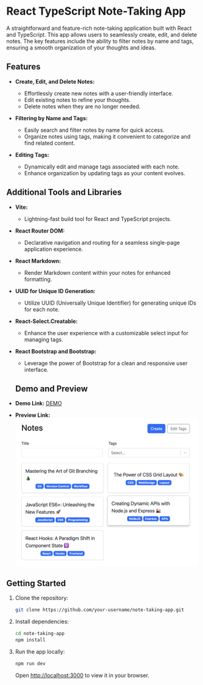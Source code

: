 # React TypeScript Note-Taking App

A straightforward and feature-rich note-taking application built with React and TypeScript. This app allows users to seamlessly create, edit, and delete notes. The key features include the ability to filter notes by name and tags, ensuring a smooth organization of your thoughts and ideas.

## Features

- **Create, Edit, and Delete Notes:**
  - Effortlessly create new notes with a user-friendly interface.
  - Edit existing notes to refine your thoughts.
  - Delete notes when they are no longer needed.

- **Filtering by Name and Tags:**
  - Easily search and filter notes by name for quick access.
  - Organize notes using tags, making it convenient to categorize and find related content.

- **Editing Tags:**
  - Dynamically edit and manage tags associated with each note.
  - Enhance organization by updating tags as your content evolves.

## Additional Tools and Libraries

- **Vite:**
  - Lightning-fast build tool for React and TypeScript projects.

- **React Router DOM:**
  - Declarative navigation and routing for a seamless single-page application experience.

- **React Markdown:**
  - Render Markdown content within your notes for enhanced formatting.

- **UUID for Unique ID Generation:**
  - Utilize UUID (Universally Unique Identifier) for generating unique IDs for each note.

- **React-Select.Creatable:**
  - Enhance the user experience with a customizable select input for managing tags.

- **React Bootstrap and Bootstrap:**
  - Leverage the power of Bootstrap for a clean and responsive user interface.

  ## Demo and Preview

- **Demo Link:** [DEMO](https://demo-notes-app.netlify.app/)
- **Preview Link:** 
  <img src="./src/images/preview.png" alt="Preview Image">

## Getting Started

1. Clone the repository:

    ```bash
    git clone https://github.com/your-username/note-taking-app.git
    ```

2. Install dependencies:

    ```bash
    cd note-taking-app
    npm install
    ```

3. Run the app locally:

    ```bash
    npm run dev
    ```

    Open [http://localhost:3000](http://localhost:3000) to view it in your browser.

